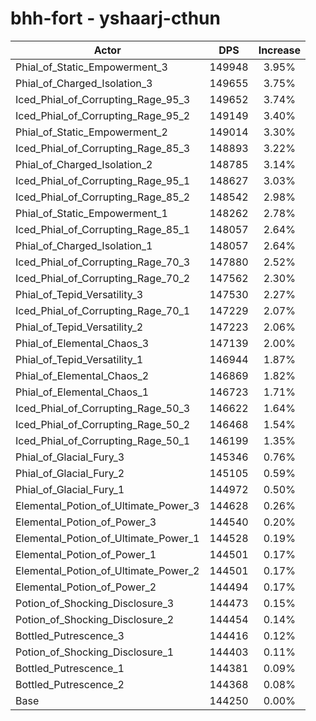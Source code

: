 # bhh-fort - yshaarj-cthun
| Actor | DPS | Increase |
|---|:---:|:---:|
|Phial_of_Static_Empowerment_3|149948|3.95%|
|Phial_of_Charged_Isolation_3|149655|3.75%|
|Iced_Phial_of_Corrupting_Rage_95_3|149652|3.74%|
|Iced_Phial_of_Corrupting_Rage_95_2|149149|3.40%|
|Phial_of_Static_Empowerment_2|149014|3.30%|
|Iced_Phial_of_Corrupting_Rage_85_3|148893|3.22%|
|Phial_of_Charged_Isolation_2|148785|3.14%|
|Iced_Phial_of_Corrupting_Rage_95_1|148627|3.03%|
|Iced_Phial_of_Corrupting_Rage_85_2|148542|2.98%|
|Phial_of_Static_Empowerment_1|148262|2.78%|
|Iced_Phial_of_Corrupting_Rage_85_1|148057|2.64%|
|Phial_of_Charged_Isolation_1|148057|2.64%|
|Iced_Phial_of_Corrupting_Rage_70_3|147880|2.52%|
|Iced_Phial_of_Corrupting_Rage_70_2|147562|2.30%|
|Phial_of_Tepid_Versatility_3|147530|2.27%|
|Iced_Phial_of_Corrupting_Rage_70_1|147229|2.07%|
|Phial_of_Tepid_Versatility_2|147223|2.06%|
|Phial_of_Elemental_Chaos_3|147139|2.00%|
|Phial_of_Tepid_Versatility_1|146944|1.87%|
|Phial_of_Elemental_Chaos_2|146869|1.82%|
|Phial_of_Elemental_Chaos_1|146723|1.71%|
|Iced_Phial_of_Corrupting_Rage_50_3|146622|1.64%|
|Iced_Phial_of_Corrupting_Rage_50_2|146468|1.54%|
|Iced_Phial_of_Corrupting_Rage_50_1|146199|1.35%|
|Phial_of_Glacial_Fury_3|145346|0.76%|
|Phial_of_Glacial_Fury_2|145105|0.59%|
|Phial_of_Glacial_Fury_1|144972|0.50%|
|Elemental_Potion_of_Ultimate_Power_3|144628|0.26%|
|Elemental_Potion_of_Power_3|144540|0.20%|
|Elemental_Potion_of_Ultimate_Power_1|144528|0.19%|
|Elemental_Potion_of_Power_1|144501|0.17%|
|Elemental_Potion_of_Ultimate_Power_2|144501|0.17%|
|Elemental_Potion_of_Power_2|144494|0.17%|
|Potion_of_Shocking_Disclosure_3|144473|0.15%|
|Potion_of_Shocking_Disclosure_2|144454|0.14%|
|Bottled_Putrescence_3|144416|0.12%|
|Potion_of_Shocking_Disclosure_1|144403|0.11%|
|Bottled_Putrescence_1|144381|0.09%|
|Bottled_Putrescence_2|144368|0.08%|
|Base|144250|0.00%|
